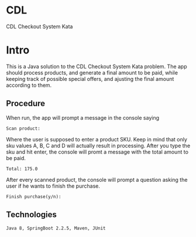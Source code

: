 # CDL
CDL Checkout System Kata

# Intro
This is a Java solution to the CDL Checkout System Kata problem. The app should process products, and generate a final amount to be paid, while keeping track of possible special offers, and ajusting the final amount according to them.

## Procedure
When run, the app will prompt a message in the console saying 
```
Scan product:
```
Where the user is supposed to enter a product SKU. Keep in mind that only sku values A, B, C and D will actually result in processing.
After you type the sku and hit enter, the console will promt a message with the total amount to be paid.
```
Total: 175.0
```
After every scanned product, the console will prompt a question asking the user if he wants to finish the purchase.
```
Finish purchase(y/n): 
```

## Technologies
```
Java 8, SpringBoot 2.2.5, Maven, JUnit
```
